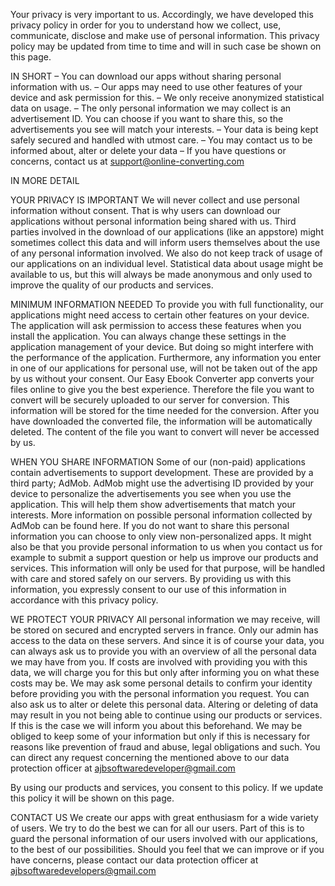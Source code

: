 Your privacy is very important to us. Accordingly, we have developed this privacy policy in order for you to understand how we collect, use, communicate, disclose and make use of personal information. This privacy policy may be updated from time to time and will in such case be shown on this page.

IN SHORT
– You can download our apps without sharing personal information with us.
– Our apps may need to use other features of your device and ask permission for this.
– We only receive anonymized statistical data on usage.
– The only personal information we may collect is an advertisement ID. You can choose if you want to share this, so the advertisements you see will match your interests.
– Your data is being kept safely secured and handled with utmost care.
– You may contact us to be informed about, alter or delete your data
– If you have questions or concerns, contact us at support@online-converting.com

 

IN MORE DETAIL

YOUR PRIVACY IS IMPORTANT
We will never collect and use personal information without consent. That is why users can download our applications without personal information being shared with us. Third parties involved in the download of our applications (like an appstore) might sometimes collect this data and will inform users themselves about the use of any personal information involved. We also do not keep track of usage of our applications on an individual level. Statistical data about usage might be available to us, but this will always be made anonymous and only used to improve the quality of our products and services.

MINIMUM INFORMATION NEEDED
To provide you with full functionality, our applications might need access to certain other features on your device. The application will ask permission to access these features when you install the application. You can always change these settings in the application management of your device. But doing so might interfere with the performance of the application. Furthermore, any information you enter in one of our applications for personal use, will not be taken out of the app by us without your consent. Our Easy Ebook Converter app converts your files online to give you the best experience. Therefore the file you want to convert will be securely uploaded to our server for conversion. This information will be stored for the time needed for the conversion. After you have downloaded the converted file, the information will be automatically deleted. The content of the file you want to convert will never be accessed by us.

WHEN YOU SHARE INFORMATION 
Some of our (non-paid) applications contain advertisements to support development. These are provided by a third party; AdMob. AdMob might use the advertising ID provided by your device to personalize the advertisements you see when you use the application. This will help them show advertisements that match your interests. More information on possible personal information collected by AdMob can be found here. If you do not want to share this personal information you can choose to only view non-personalized apps. It might also be that you provide personal information to us when you contact us for example to submit a support question or help us improve our products and services. This information will only be used for that purpose, will be handled with care and stored safely on our servers. By providing us with this information, you expressly consent to our use of this information in accordance with this privacy policy.

WE PROTECT YOUR PRIVACY
All personal information we may receive, will be stored on secured and encrypted servers in france. Only our admin has access to the data on these servers. And since it is of course your data, you can always ask us to provide you with an overview of all the personal data we may have from you. If costs are involved with providing you with this data, we will charge you for this but only after informing you on what these costs may be. We may ask some personal details to confirm your identity before providing you with the personal information you request. You can also ask us to alter or delete this personal data. Altering or deleting of data may result in you not being able to continue using our products or services. If this is the case we will inform you about this beforehand. We may be obliged to keep some of your information but only if this is necessary for reasons like prevention of fraud and abuse, legal obligations and such. You can direct any request concerning the mentioned above to our data protection officer at ajbsoftwaredeveloper@gmail.com

By using our products and services, you consent to this policy. If we update this policy it will be shown on this page.

CONTACT US
We create our apps with great enthusiasm for a wide variety of users. We try to do the best we can for all our users. Part of this is to guard the personal information of our users involved with our applications, to the best of our possibilities. Should you feel that we can improve or if you have concerns, please contact our data protection officer at ajbsoftwaredevelopers@gmail.com
